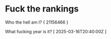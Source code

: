 # Fuck the rankings

Who the hell am I?
{ 21156466 }

What fucking year is it?
[ 2025-03-16T20:40:00Z ]
